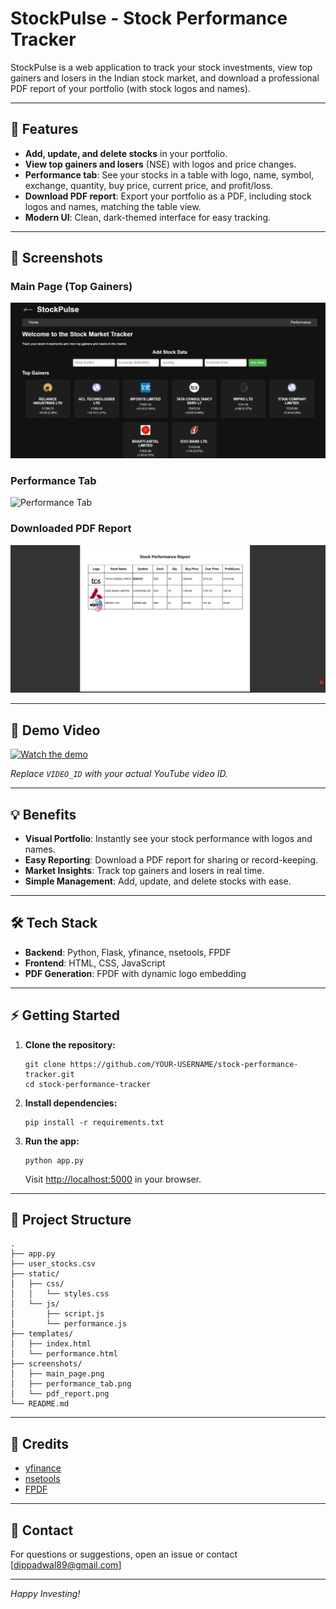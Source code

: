 # StockPulse - Stock Performance Tracker

StockPulse is a web application to track your stock investments, view top gainers and losers in the Indian stock market, and download a professional PDF report of your portfolio (with stock logos and names).

---

## 🚀 Features

- **Add, update, and delete stocks** in your portfolio.
- **View top gainers and losers** (NSE) with logos and price changes.
- **Performance tab**: See your stocks in a table with logo, name, symbol, exchange, quantity, buy price, current price, and profit/loss.
- **Download PDF report**: Export your portfolio as a PDF, including stock logos and names, matching the table view.
- **Modern UI**: Clean, dark-themed interface for easy tracking.

---

## 📸 Screenshots

### Main Page (Top Gainers)
![Main Page](screenshots/screenshot/mainpage.jpg)

### Performance Tab
![Performance Tab](screenshots/screenshoot/performancepage.jpg)

### Downloaded PDF Report
![PDF Report](screenshots/screenshot/downlodereport.jpg)

---

## 🎥 Demo Video

[![Watch the demo](https://img.youtube.com/vi/VIDEO_ID/0.jpg)](https://www.youtube.com/watch?v=VIDEO_ID)

*Replace `VIDEO_ID` with your actual YouTube video ID.*

---

## 💡 Benefits

- **Visual Portfolio**: Instantly see your stock performance with logos and names.
- **Easy Reporting**: Download a PDF report for sharing or record-keeping.
- **Market Insights**: Track top gainers and losers in real time.
- **Simple Management**: Add, update, and delete stocks with ease.

---

## 🛠️ Tech Stack

- **Backend**: Python, Flask, yfinance, nsetools, FPDF
- **Frontend**: HTML, CSS, JavaScript
- **PDF Generation**: FPDF with dynamic logo embedding

---

## ⚡ Getting Started

1. **Clone the repository:**
    ```
    git clone https://github.com/YOUR-USERNAME/stock-performance-tracker.git
    cd stock-performance-tracker
    ```

2. **Install dependencies:**
    ```
    pip install -r requirements.txt
    ```

3. **Run the app:**
    ```
    python app.py
    ```
    Visit [http://localhost:5000](http://localhost:5000) in your browser.

---

## 📂 Project Structure

```
.
├── app.py
├── user_stocks.csv
├── static/
│   ├── css/
│   │   └── styles.css
│   └── js/
│       ├── script.js
│       └── performance.js
├── templates/
│   ├── index.html
│   └── performance.html
├── screenshots/
│   ├── main_page.png
│   ├── performance_tab.png
│   └── pdf_report.png
└── README.md
```

---

## 🙏 Credits

- [yfinance](https://github.com/ranaroussi/yfinance)
- [nsetools](https://github.com/vsjha18/nsetools)
- [FPDF](https://pyfpdf.github.io/)

---

## 📧 Contact

For questions or suggestions, open an issue or contact [dippadwal89@gmail.com]

---

*Happy Investing!*
